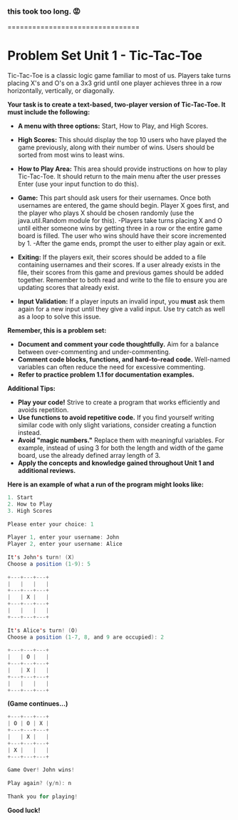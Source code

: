 ### this took too long. 😡
================================
# Problem Set Unit 1 - Tic-Tac-Toe


Tic-Tac-Toe is a classic logic game familiar to most of us. Players take turns placing X's and O's on a 3x3 grid until one player achieves three in a row horizontally, vertically, or diagonally.

**Your task is to create a text-based, two-player version of Tic-Tac-Toe. It must include the following:**

*   **A menu with three options:** Start, How to Play, and High Scores.  
    
*   **High Scores:** This should display the top 10 users who have played the game previously, along with their number of wins. Users should be sorted from most wins to least wins.
*   **How to Play Area:** This area should provide instructions on how to play Tic-Tac-Toe. It should return to the main menu after the user presses Enter (use your input function to do this).
*   **Game:** This part should ask users for their usernames. Once both usernames are entered, the game should begin. Player X goes first, and the player who plays X should be chosen randomly (use the java.util.Random module for this). -Players take turns placing X and O until either someone wins by getting three in a row or the entire game board is filled. The user who wins should have their score incremented by 1. -After the game ends, prompt the user to either play again or exit.
*   **Exiting:** If the players exit, their scores should be added to a file containing usernames and their scores. If a user already exists in the file, their scores from this game and previous games should be added together. Remember to both read and write to the file to ensure you are updating scores that already exist.
*   **Input Validation:** If a player inputs an invalid input, you **must** ask them again for a new input until they give a valid input. Use try catch as well as a loop to solve this issue.

**Remember, this is a problem set:**

*   **Document and comment your code thoughtfully.** Aim for a balance between over-commenting and under-commenting.
*   **Comment code blocks, functions, and hard-to-read code.** Well-named variables can often reduce the need for excessive commenting.
*   **Refer to practice problem 1.1 for documentation examples.**

**Additional Tips:**

*   **Play your code!** Strive to create a program that works efficiently and avoids repetition.
*   **Use functions to avoid repetitive code.** If you find yourself writing similar code with only slight variations, consider creating a function instead.
*   **Avoid "magic numbers."** Replace them with meaningful variables. For example, instead of using 3 for both the length and width of the game board, use the already defined array length of 3.
*   **Apply the concepts and knowledge gained throughout Unit 1 and additional reviews.**

**Here is an example of what a run of the program might looks like:**

```java
1. Start
2. How to Play
3. High Scores
 
Please enter your choice: 1
 
Player 1, enter your username: John
Player 2, enter your username: Alice
 
It's John's turn! (X)
Choose a position (1-9): 5
 
+---+---+---+
|   |   |   | 
+---+---+---+
|   | X |   |
+---+---+---+
|   |   |   |
+---+---+---+
 
It's Alice's turn! (O)
Choose a position (1-7, 8, and 9 are occupied): 2
 
+---+---+---+
|   | O |   | 
+---+---+---+
|   | X |   |
+---+---+---+
|   |   |   |
+---+---+---+
```

**(Game continues...)**

```java
+---+---+---+
| O | O | X | 
+---+---+---+
|   | X |   |
+---+---+---+
| X |   |   |
+---+---+---+
 
Game Over! John wins!
 
Play again? (y/n): n
 
Thank you for playing!
```

**Good luck!**